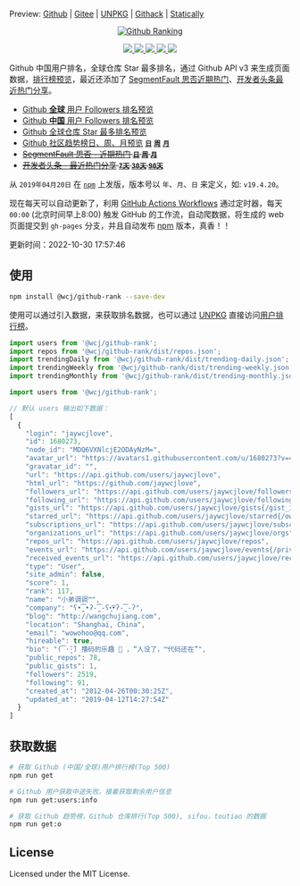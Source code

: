 Preview: [Github](http://jaywcjlove.github.io/github-rank/) | [Gitee](http://jaywcjlove.gitee.io/github-rank) | [UNPKG](https://unpkg.com/@wcj/github-rank/web/index.html) | [Githack](https://raw.githack.com/jaywcjlove/github-rank/gh-pages/index.html) | [Statically](https://cdn.statically.io/gh/jaywcjlove/github-rank/gh-pages/index.html)

<p align="center">
  <a href="https://jaywcjlove.github.io/github-rank">
    <img alt="Github Ranking" src="https://user-images.githubusercontent.com/1680273/65843701-9efb9280-e365-11e9-80c7-0ed5def853de.png">
  </a>
</p>

<p align="center">
  <a href="https://github.com/jaywcjlove/github-rank">
    <img src="https://github.com/jaywcjlove/github-rank/workflows/Build%20and%20Deploy%20Github%20Rank/badge.svg">
  </a>
  <a href="https://github.com/jaywcjlove/github-rank/issues">
    <img src="https://img.shields.io/github/issues/jaywcjlove/github-rank.svg">
  </a>
  <a href="https://github.com/jaywcjlove/github-rank/network">
    <img src="https://img.shields.io/github/forks/jaywcjlove/github-rank.svg">
  </a>
  <a href="https://github.com/jaywcjlove/github-rank/stargazers">
    <img src="https://img.shields.io/github/stars/jaywcjlove/github-rank.svg">
  </a>
  <a href="https://www.npmjs.com/package/@wcj/github-rank">
    <img src="https://img.shields.io/npm/v/@wcj/github-rank.svg">
  </a>
</p>

Github 中国用户排名，全球仓库 Star 最多排名，通过 Github API v3 来生成页面数据，[排行榜预览](http://jaywcjlove.github.io/github-rank/)，最近还添加了 [SegmentFault 思否近期热门](http://jaywcjlove.github.io/github-rank/sifou-daily.html)、[开发者头条最近热门分享](http://jaywcjlove.github.io/github-rank/toutiao-7.html)。

- [Github **全球** 用户 Followers 排名预览](http://jaywcjlove.github.io/github-rank/)
- [Github **中国** 用户 Followers 排名预览](http://jaywcjlove.github.io/github-rank/users.china.html)
- [Github 全球仓库 Star 最多排名预览](http://jaywcjlove.github.io/github-rank/repos.html)
- [Github 社区趋势榜日、周、月预览](http://jaywcjlove.github.io/github-rank/trending.html) [**`日`**](http://jaywcjlove.github.io/github-rank/trending.html) [**`周`**](http://jaywcjlove.github.io/github-rank/trending-weekly.html) [**`月`**](http://jaywcjlove.github.io/github-rank/trending-monthly.html)
- ~~[SegmentFault 思否 - 近期热门](http://jaywcjlove.github.io/github-rank/sifou-daily.html) [**`日`**](http://jaywcjlove.github.io/github-rank/sifou-daily.html) [**`周`**](http://jaywcjlove.github.io/github-rank/sifou-weekly.html) [**`月`**](http://jaywcjlove.github.io/github-rank/sifou-monthly.html)~~
- ~~[开发者头条 - 最近热门分享](http://jaywcjlove.github.io/github-rank/toutiao-7.html) [**`7天`**](http://jaywcjlove.github.io/github-rank/toutiao-7.html) [**`30天`**](http://jaywcjlove.github.io/github-rank/toutiao-30.html) [**`90天`**](http://jaywcjlove.github.io/github-rank/toutiao-90.html)~~

从 `2019年04月20日` 在 [`npm`](https://www.npmjs.com/package/@wcj/github-rank) 上发版，版本号以 `年`、`月`、`日` 来定义，如: `v19.4.20`。

现在每天可以自动更新了，利用 [GitHub Actions Workflows](https://github.com/actions/starter-workflows) 通过定时器，每天 `00:00` (北京时间早上8:00) 触发 GitHub 的工作流，自动爬数据，将生成的 web 页面提交到 `gh-pages` 分支，并且自动发布 [npm](https://www.npmjs.com/package/@wcj/github-rank) 版本，真香！！

更新时间：<!--GAMFC-->2022-10-30 17:57:46<!--GAMFC-END-->

## 使用

```bash
npm install @wcj/github-rank --save-dev
```

使用可以通过引入数据，来获取排名数据，也可以通过 [UNPKG](https://unpkg.com/@wcj/github-rank/dist/users.json) 直接访问[用户排行榜](https://unpkg.com/@wcj/github-rank/web/index.html)。

```js
import users from '@wcj/github-rank';
import repos from '@wcj/github-rank/dist/repos.json';
import trendingDaily from '@wcj/github-rank/dist/trending-daily.json';
import trendingWeekly from '@wcj/github-rank/dist/trending-weekly.json';
import trendingMonthly from '@wcj/github-rank/dist/trending-monthly.json';
```

```js
import users from '@wcj/github-rank';

// 默认 users 输出如下数据：
[
  {
    "login": "jaywcjlove",
    "id": 1680273,
    "node_id": "MDQ6VXNlcjE2ODAyNzM=",
    "avatar_url": "https://avatars1.githubusercontent.com/u/1680273?v=4",
    "gravatar_id": "",
    "url": "https://api.github.com/users/jaywcjlove",
    "html_url": "https://github.com/jaywcjlove",
    "followers_url": "https://api.github.com/users/jaywcjlove/followers",
    "following_url": "https://api.github.com/users/jaywcjlove/following{/other_user}",
    "gists_url": "https://api.github.com/users/jaywcjlove/gists{/gist_id}",
    "starred_url": "https://api.github.com/users/jaywcjlove/starred{/owner}{/repo}",
    "subscriptions_url": "https://api.github.com/users/jaywcjlove/subscriptions",
    "organizations_url": "https://api.github.com/users/jaywcjlove/orgs",
    "repos_url": "https://api.github.com/users/jaywcjlove/repos",
    "events_url": "https://api.github.com/users/jaywcjlove/events{/privacy}",
    "received_events_url": "https://api.github.com/users/jaywcjlove/received_events",
    "type": "User",
    "site_admin": false,
    "score": 1,
    "rank": 117,
    "name": "小弟调调™",
    "company": "ʕ•̫͡•ʔ-̫͡-ʕ•͓͡•ʔ-̫͡-ʔ",
    "blog": "http://wangchujiang.com",
    "location": "Shanghai, China",
    "email": "wowohoo@qq.com",
    "hireable": true,
    "bio": "(͡·̮̃·̃) 撸码的乐趣 💯 ，“人没了，™代码还在”",
    "public_repos": 78,
    "public_gists": 1,
    "followers": 2519,
    "following": 91,
    "created_at": "2012-04-26T00:30:25Z",
    "updated_at": "2019-04-12T14:27:54Z"
  }
]
```

## 获取数据

```bash
# 获取 Github (中国/全球)用户排行榜(Top 500)
npm run get

# Github 用户获取中途失败，接着获取剩余用户信息
npm run get:users:info

# 获取 Github 趋势榜，Github 仓库排行(Top 500), sifou，toutiao 的数据
npm run get:o
```

## License

Licensed under the MIT License.

